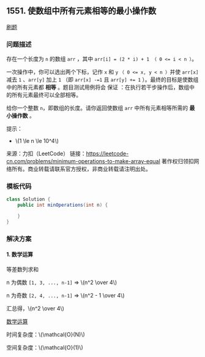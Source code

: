 <script src="https://cdn.bootcss.com/mathjax/2.7.7/MathJax.js?config=TeX-AMS-MML_HTMLorMML"></script>

## 1551. 使数组中所有元素相等的最小操作数

[刷题](qu1551/solu/Solution.java)

### 问题描述

存在一个长度为 `n` 的数组 `arr` ，其中 `arr[i] = (2 * i) + 1 （ 0 <= i < n ）`。

一次操作中，你可以选出两个下标，记作 `x` 和 `y` `（ 0 <= x, y < n ）`并使 `arr[x]` 减去 `1` 、`arr[y]` 加上 `1` （即 `arr[x] -=1` 且 `arr[y] += 1` ）。最终的目标是使数组中的所有元素都 **相等** 。题目测试用例将会 保证 ：在执行若干步操作后，数组中的所有元素最终可以全部相等。

给你一个整数 `n`，即数组的长度。请你返回使数组 `arr` 中所有元素相等所需的 **最小操作数** 。

提示：

* \\(1 \le n \le 10^4\\)

来源：力扣（LeetCode）
链接：https://leetcode-cn.com/problems/minimum-operations-to-make-array-equal
著作权归领扣网络所有。商业转载请联系官方授权，非商业转载请注明出处。

### 模板代码

``` java
class Solution {
    public int minOperations(int n) {

    }
}
```

### 解决方案

#### 1. 数学运算

等差数列求和

n 为偶数 `[1, 3, ..., n-1]` => \\(n^2 \over 4\\)

n 为奇数 `[2, 4, ..., n-1]` => \\(n^2 - 1 \over 4\\)

汇总得，\\(n^2 \over 4\\)

[数学运算](qu1551/solu1/Solution.java)

时间复杂度：\\(\mathcal{O}(N)\\)

空间复杂度：\\(\mathcal{O}(1)\\)
